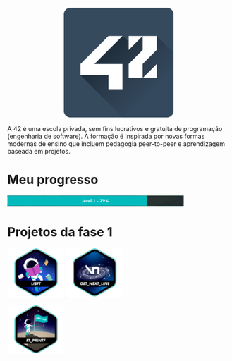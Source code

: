 <p align ="center">
	<img src="images/unnamed.png">
</p>

<p>
A 42 é uma escola privada, sem fins lucrativos e gratuita de programação (engenharia de software).
A formação é inspirada por novas formas modernas de ensino que incluem pedagogia peer-to-peer e aprendizagem baseada em projetos.
</p>

# Meu progresso

<p>
<img src="images/xp42.png">
</p>

<p>
<h1>Projetos da fase 1</h1>
</p>

<p>
<a href="https://github.com/gustavdlima/ecole_42/tree/main/libft">
<img src="images/fase1/libft.png">
</a>
<a href="https://github.com/gustavdlima/ecole_42/tree/main/gnl">
<img src="images/fase1/gnl.png">
</a>
</p>

<p>
<a href="https://github.com/gustavdlima/ecole_42/tree/main/ft_printf">
<img src="images/fase1/ft_printf.png">
</a>
</p>
